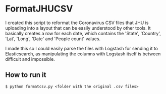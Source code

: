 # FormatJHUCSV
I created this script to reformat the Coronavirus CSV files that JHU is uploading into a layout that can be easily understood by other tools.
It basically creates a row for each date, which contains the 'State', 'Country', 'Lat', 'Long', 'Date' and 'People count' values.

I made this so I could easily parse the files with Logstash for sending it to Elasticsearch, as manipulating the columns with Logstash itself is between difficult and impossible.

## How to run it
```
$ python formatcsv.py <folder with the original .csv files>
```
